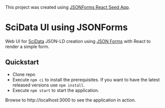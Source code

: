 This project was created using [JSONForms React Seed App](https://github.com/eclipsesource/jsonforms-react-seed).  

# SciData UI using JSONForms
Web UI for [SciData](https://github.com/stuchalk/scidata) JSON-LD creation using [JSON Forms](https://jsonforms.io) with React to render a simple form.
 
## Quickstart
 * Clone repo
 * Execute `npm ci` to install the prerequisites. If you want to have the latest released versions use `npm install`.
 * Execute `npm start` to start the application.
 
 Browse to http://localhost:3000 to see the application in action.

